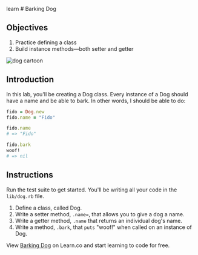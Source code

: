 learn # Barking Dog

## Objectives

1. Practice defining a class
2. Build instance methods––both setter and getter

![dog cartoon](https://s3-us-west-2.amazonaws.com/web-dev-readme-photos/oo-labs/dog.jpg)

## Introduction

In this lab, you'll be creating a Dog class. Every instance of a Dog should have
a name and be able to bark. In other words, I should be able to do:

```ruby
fido = Dog.new
fido.name = "Fido"

fido.name
# => "Fido"

fido.bark
woof!
# => nil
```

## Instructions

Run the test suite to get started. You'll be writing all your code in the `lib/dog.rb` file.

1. Define a class, called Dog. 
2. Write a setter method, `.name=`, that allows you to give a dog a name. 
3. Write a getter method, `.name` that returns an individual dog's name. 
4. Write a method, `.bark`, that `puts` "woof!" when called on an instance of Dog. 



<p data-visibility='hidden'>View <a href='https://learn.co/lessons/oo-barking-dog' title='Barking Dog'>Barking Dog</a> on Learn.co and start learning to code for free.</p>
